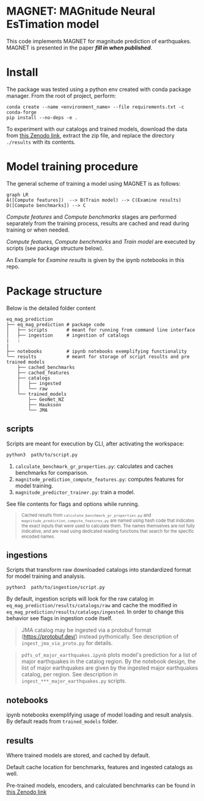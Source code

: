 # MAGNET: MAGnitude Neural EsTimation model

This code implements MAGNET for magnitude prediction of earthquakes.
MAGNET is presented in the paper ***fill in when published***.

# Install

The package was tested using a python env created with conda package manager.
From the root of project, perform:

```
conda create --name <environment_name> --file requirements.txt -c conda-forge
pip install --no-deps -e .
```

To experiment with our catalogs and trained models, download the data from [this Zenodo link](https://zenodo.org/records/13387662), extract the zip file, and replace the directory `./results` with its contents.

# Model training procedure

The general scheme of training a model using MAGNET is as follows:

```mermaid
graph LR
A([Compute features])  --> B(Train model) --> C(Examine results)
D([Compute benchmarks]) --> C
```

_Compute features_ and _Compute benchmarks_ stages are performed separately from
the training process, results are cached and read during training or when
needed.

_Compute features,  Compute benchmarks_ and _Train model_ are executed by
scripts (see package structure below). 

An Example for _Examine results_ is given by the ipynb notebooks in this repo.

# Package structure

Below is the detailed folder content

```
eq_mag_prediction
├── eq_mag_prediction # package code
│   ├── scripts       # meant for running from command line interface
│   ├── ingestion     # ingestion of catalogs
|   :
|
├── notebooks         # ipynb notebooks exemplifying functionality
└── results           # meant for storage of script results and pre trained models
    ├── cached_benchmarks
    ├── cached_features
    ├── catalogs
    │   ├── ingested
    │   └── raw
    └── trained_models
        ├── GeoNet_NZ
        ├── Hauksson
        └── JMA

```

## scripts

Scripts are meant for execution by CLI, after activating the workspace:

```
python3  path/to/script.py
```

1.  `calculate_benchmark_gr_properties.py`: calculates and caches benchmarks for
    comparison.
2.  `magnitude_prediction_compute_features.py`: computes features for model
    training.
3.  `magnitude_predictor_trainer.py`: train a model.

See file contents for flags and options while running.

> <span style="font-size:0.8em;"> Cached results from
> `calculate_benchmark_gr_properties.py` and
> `magnitude_prediction_compute_features.py` are named using hash code that
> indicates the exact inputs that were used to calculate them. The names
> themselves are not fully indicative, and are read using dedicated reading
> functions that search for the specific encoded names. </span>

## ingestions

Scripts that transform raw downloaded catalogs into standardized format for
model training and analysis.

```
python3  path/to/ingestion/script.py
```

By default, ingestion scripts will look for the raw catalog in
`eq_mag_prediction/results/catalogs/raw` and cache the modified in
`eq_mag_prediction/results/catalogs/ingested`. In order to change this behavior
see flags in ingestion code itself.

> JMA catalog may be ingested via a protobuf format (https://protobuf.dev/)
>instead pythonically. See description of ```ingest_jma_via_proto.py``` for
>details.

> ```pdfs_of_major_earthquakes.ipynb``` plots model's prediction for a list of
major earthquakes in the catalog region. By the notebook design,  the list of
major earthquakes are given by the ingested major earthquakes catalog, per
region. See description in ```ingest_***_major_earthquakes.py``` scripts.


## notebooks
ipynb notebooks exemplifying usage of model loading and result analysis. By
default reads from `trained_models` folder.

## results
Where trained models are stored, and cached by default.

Default cache location for benchmarks, features and ingested catalogs as well.

Pre-trained models, encoders, and calculated benchmarks can be found in [this Zenodo link](https://zenodo.org/records/13387662)
